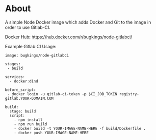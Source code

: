 # About

A simple Node Docker image which adds Docker and Git to the image in order to use Gitlab-CI. 

Docker Hub: https://hub.docker.com/r/bugkings/node-gitlabci/

Example Gitlab CI Usage:

```
image: bugkings/node-gitlabci

stages:
 - build

services:
  - docker:dind

before_script:
 - docker login -u gitlab-ci-token -p $CI_JOB_TOKEN registry-gitlab.YOUR-DOMAIN.COM
 
build:
  stage: build
  script:
    - npm install
    - npm run build
    - docker build -t YOUR-IMAGE-NAME-HERE -f build/Dockerfile .
    - docker push YOUR-IMAGE-NAME-HERE

```



